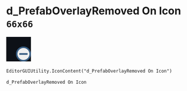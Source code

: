 # d_PrefabOverlayRemoved On Icon `66x66`
<img src="/img/d_PrefabOverlayRemoved%20On%20Icon.png" width=66 height=66>

``` CSharp
EditorGUIUtility.IconContent("d_PrefabOverlayRemoved On Icon")
```
```
d_PrefabOverlayRemoved On Icon
```
